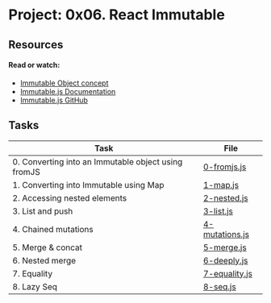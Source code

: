 # Project: 0x06. React Immutable

## Resources

#### Read or watch:

* [Immutable Object concept](https://intranet.alxswe.com/rltoken/C34VL1Db887N_zzjmpOU_w)
* [Immutable.js Documentation](https://intranet.alxswe.com/rltoken/oDyg_FOCdEEcLfpNnSMWmg)
* [Immutable.js GitHub](https://intranet.alxswe.com/rltoken/Za6PJtr1M59G7ktu5D_X3g)
## Tasks

| Task | File |
| ---- | ---- |
| 0. Converting into an Immutable object using fromJS | [0-fromjs.js](./0-fromjs.js) |
| 1. Converting into Immutable using Map | [1-map.js](./1-map.js) |
| 2. Accessing nested elements | [2-nested.js](./2-nested.js) |
| 3. List and push | [3-list.js](./3-list.js) |
| 4. Chained mutations | [4-mutations.js](./4-mutations.js) |
| 5. Merge & concat | [5-merge.js](./5-merge.js) |
| 6. Nested merge | [6-deeply.js](./6-deeply.js) |
| 7. Equality | [7-equality.js](./7-equality.js) |
| 8. Lazy Seq | [8-seq.js](./8-seq.js) |
